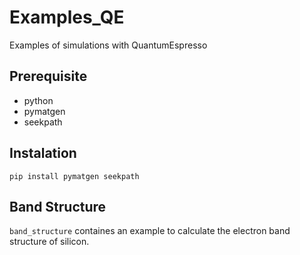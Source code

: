 # Examples_QE
Examples of simulations with QuantumEspresso

Prerequisite
------------

* python
* pymatgen
* seekpath

Instalation
------------

```
pip install pymatgen seekpath
```

Band Structure
---------------

``band_structure`` containes an example to calculate the electron band structure of silicon.

